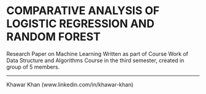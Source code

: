 # COMPARATIVE ANALYSIS OF LOGISTIC REGRESSION AND RANDOM FOREST
Research Paper on Machine Learning Written as part of Course Work of Data Structure and Algorithms Course in the third semester, created in group of 5 members.
<hr />
Khawar Khan (www.linkedin.com/in/khawar-khan)
